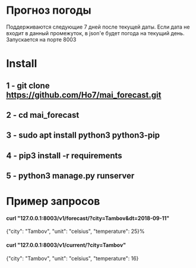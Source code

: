 # Прогноз погоды
Поддерживаются следующие 7 дней после текущей даты.
Если дата не входит в данный промежуток, в json'е будет погода на текущий день.
Запускается на порте 8003

# Install
## 1 - git clone https://github.com/Ho7/mai_forecast.git
## 2 - cd mai_forecast
## 3 - sudo apt install python3 python3-pip
## 4 - pip3 install -r requirements
## 5 - python3 manage.py runserver


# Пример запросов
#### curl "127.0.0.1:8003/v1/forecast/?city=Tambov&dt=2018-09-11" 
{"city": "Tambov", "unit": "celsius", "temperature": 25}%  

#### curl "127.0.0.1:8003/v1/current/?city=Tambov"
{"city": "Tambov", "unit": "celsius", "temperature": 16} 
